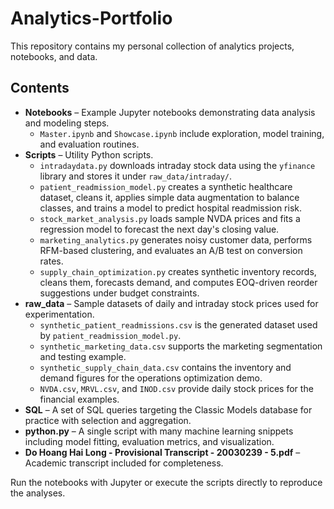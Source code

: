 # Analytics-Portfolio

This repository contains my personal collection of analytics projects, notebooks, and data.

## Contents

- **Notebooks** – Example Jupyter notebooks demonstrating data analysis and modeling steps.
  - `Master.ipynb` and `Showcase.ipynb` include exploration, model training, and evaluation routines.
- **Scripts** – Utility Python scripts.
  - `intradaydata.py` downloads intraday stock data using the `yfinance` library and stores it under `raw_data/intraday/`.
  - `patient_readmission_model.py` creates a synthetic healthcare dataset, cleans it, applies simple data augmentation to balance classes, and trains a model to predict hospital readmission risk.
  - `stock_market_analysis.py` loads sample NVDA prices and fits a regression model to forecast the next day's closing value.
  - `marketing_analytics.py` generates noisy customer data, performs RFM-based clustering, and evaluates an A/B test on conversion rates.
  - `supply_chain_optimization.py` creates synthetic inventory records, cleans them, forecasts demand, and computes EOQ-driven reorder suggestions under budget constraints.
- **raw_data** – Sample datasets of daily and intraday stock prices used for experimentation.
  - `synthetic_patient_readmissions.csv` is the generated dataset used by `patient_readmission_model.py`.
  - `synthetic_marketing_data.csv` supports the marketing segmentation and testing example.
  - `synthetic_supply_chain_data.csv` contains the inventory and demand figures for the operations optimization demo.
  - `NVDA.csv`, `MRVL.csv`, and `INOD.csv` provide daily stock prices for the financial examples.
- **SQL** – A set of SQL queries targeting the Classic Models database for practice with selection and aggregation.
- **python.py** – A single script with many machine learning snippets including model fitting, evaluation metrics, and visualization.
- **Do Hoang Hai Long - Provisional Transcript - 20030239 - 5.pdf** – Academic transcript included for completeness.

Run the notebooks with Jupyter or execute the scripts directly to reproduce the analyses.
